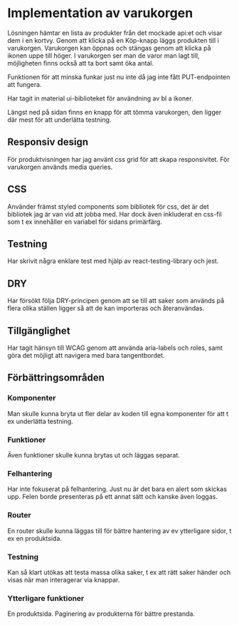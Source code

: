 # Implementation av varukorgen

Lösningen hämtar en lista av produkter från det mockade api:et och visar dem i en kortvy.
Genom att klicka på en Köp-knapp läggs produkten till i varukorgen.
Varukorgen kan öppnas och stängas genom att klicka på ikonen uppe till höger.
I varukorgen ser man de varor man lagt till, möjligheten finns också att ta bort samt öka antal.

Funktionen för att minska funkar just nu inte då jag inte fått PUT-endpointen att fungera.

Har tagit in material ui-biblioteket för användning av bl a ikoner.

Längst ned på sidan finns en knapp för att tömma varukorgen, den ligger där mest för att underlätta testning.

## Responsiv design

För produktvisningen har jag använt css grid för att skapa responsivitet.
För varukorgen används media queries.

## CSS

Använder främst styled components som bibliotek för css, det är det bibliotek jag är van vid att jobba med. Har dock även inkluderat en css-fil som t ex innehåller en variabel för sidans primärfärg.

## Testning

Har skrivit några enklare test med hjälp av react-testing-library och jest.

## DRY

Har försökt följa DRY-principen genom att se till att saker som används på flera olika ställen ligger så att de kan importeras och återanvändas.

## Tillgänglighet

Har tagit hänsyn till WCAG genom att använda aria-labels och roles, samt göra det möjligt att navigera med bara tangentbordet.

## Förbättringsområden

### Komponenter

Man skulle kunna bryta ut fler delar av koden till egna komponenter för att t ex underlätta testning.

### Funktioner

Även funktioner skulle kunna brytas ut och läggas separat.

### Felhantering

Har inte fokuserat på felhantering. Just nu är det bara en alert som skickas upp. Felen borde presenteras på ett annat sätt och kanske även loggas.

### Router

En router skulle kunna läggas till för bättre hantering av ev ytterligare sidor, t ex en produktsida.

### Testning

Kan så klart utökas att testa massa olika saker, t ex att rätt saker händer och visas när man interagerar via knappar.

### Ytterligare funktioner

En produktsida.
Paginering av produkterna för bättre prestanda.
